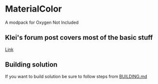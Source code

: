 # MaterialColor
A modpack for Oxygen Not Included

## Klei's forum post covers most of the basic stuff
[Link](https://forums.kleientertainment.com/topic/81296-mod-materialcolor-123/)

## Building solution 
If you want to build solution be sure to follow steps from [BUILDING.md](https://github.com/fistak/MaterialColor/blob/master/BUILDING.md)
